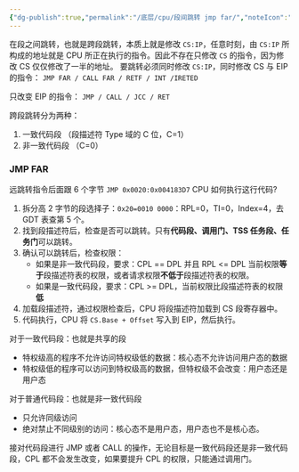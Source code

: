```yaml
---
{"dg-publish":true,"permalink":"/底层/cpu/段间跳转 jmp far/","noteIcon":"1","created":"","updated":""}
---
```


在段之间跳转，也就是跨段跳转，本质上就是修改 `CS:IP`，任意时刻，由 `CS:IP` 所构成的地址就是 CPU 所正在执行的指令。因此不存在只修改 `CS` 的指令，因为修改 CS 仅仅修改了一半的地址。
要跳转必须同时修改 `CS:IP`，同时修改 CS 与 EIP 的指令：
`JMP FAR / CALL FAR / RETF / INT /IRETED`

只改变 EIP 的指令：
`JMP / CALL / JCC / RET`

跨段跳转分为两种：
1. 一致代码段 （段描述符 Type 域的 C 位，C=1）
2. 非一致代码段 （C=0）

### JMP FAR
远跳转指令后面跟 6 个字节
`JMP 0x0020:0x004183D7` CPU 如何执行这行代码?
1. 拆分高 2 字节的段选择子：`0x20=0010 0000`：RPL=0，TI=0，Index=4，去 GDT 表查第 5 个。
2. 找到段描述符后，检查是否可以跳转。只有**代码段、调用门、TSS 任务段、任务门**可以跳转。
3. 确认可以跳转后，检查权限：
	- 如果是非一致代码段，要求：CPL == DPL 并且 RPL <= DPL  当前权限**等于**段描述符表的权限，或者请求权限**不低于**段描述符表的权限。
	- 如果是一致代码段，要求：CPL >= DPL，当前权限比段描述符表的权限**低**
4. 加载段描述符，通过权限检查后，CPU 将段描述符加载到 CS 段寄存器中。
5. 代码执行，CPU 将 `CS.Base + Offset` 写入到 EIP，然后执行。



对于一致代码段：也就是共享的段
- 特权级高的程序不允许访问特权级低的数据：核心态不允许访问用户态的数据
- 特权级低的程序可以访问到特权级高的数据，但特权级不会改变：用户态还是用户态

对于普通代码段：也就是非一致代码段
- 只允许同级访问
- 绝对禁止不同级别的访问：核心态不是用户态，用户态也不是核心态。


接对代码段进行 JMP 或者 CALL 的操作，无论目标是一致代码段还是非一致代码段，CPL 都不会发生改变，如果要提升 CPL 的权限，只能通过调用门。
